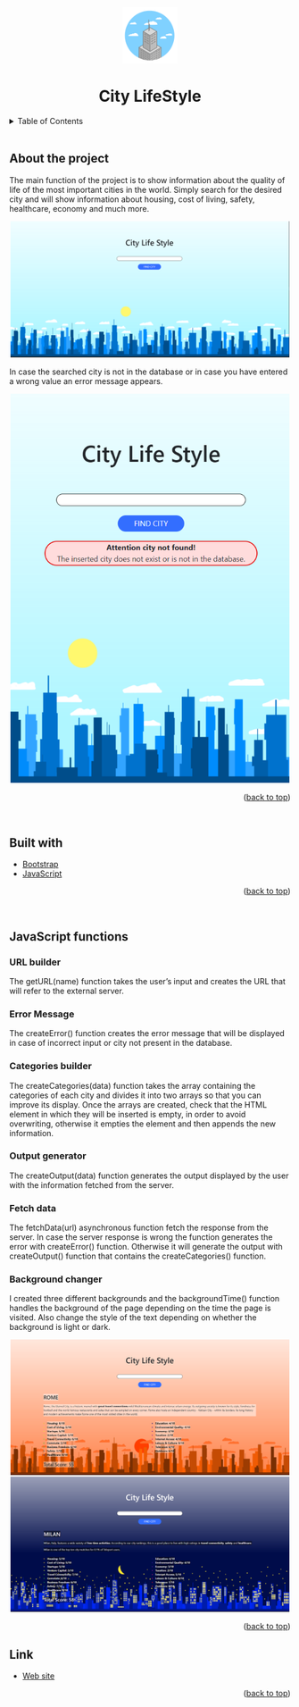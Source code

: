 <!-- Intestazione -->
<div align='center' id='top'>
<img src='./images/city-logo.png' alt='The Infinite Counter Logo' width = '100' height = '100'>
<h1>City LifeStyle</h1>
</div>

<!-- Sommario -->
<details>
  <summary>Table of Contents</summary>
  <ol>
    <li><a href="#about-the-project">About the project</a></li>
    <li><a href="#built-with">Built with</a></li>
    <li><a href="#javascript-functions">JavaScript functions</a>
      <ul>
        <li><a href="#URL">URL builder</a></li>
        <li><a href="#error">Error Message</a></li>
        <li><a href="#cats">Categories builder</a></li>
        <li><a href="#output">Output generator</a></li>
        <li><a href="#fetch">Fetch data</a></li>
        <li><a href="#time">Background changer</a></li>
      </ul>
    <li><a href="#weblink">Link</a>
  </ol>
</details>
<br>

<!-- Informazioni sul progetto -->
## About the project
<p>The main function of the project is to show information about the quality of life of the most important cities in the world. Simply search for the desired city and will show information about housing, cost of living, safety, healthcare, economy and much more.</p>
<div align='center'>
<img src='./images/README/README_image1.png' alt='Initial Page' width = '500'>
</div>
<p>In case the searched city is not in the database or in case you have entered a wrong value an error message appears.</p>
<div align='center'>
<img src='./images/README/README_image3.png' alt='Error Message' width = '500'>
</div>
<p align="right">(<a href="#top">back to top</a>)</p>
<br>

<!-- Coustruito con -->
## Built with
* [Bootstrap](https://getbootstrap.com)
* [JavaScript](https://www.javascript.com/)
<p align="right">(<a href="#top">back to top</a>)</p>
<br>

<!-- Componenti JavaScript -->
## JavaScript functions
### URL builder
<p>The getURL(name) function takes the user’s input and creates the URL that will refer to the external server.</p>

### Error Message
<p>The createError() function creates the error message that will be displayed in case of incorrect input or city not present in the database.</p>

### Categories builder
<p>The createCategories(data) function takes the array containing the categories of each city and divides it into two arrays so that you can improve its display. Once the arrays are created, check that the HTML element in which they will be inserted is empty, in order to avoid overwriting, otherwise it empties the element and then appends the new information.</p>

### Output generator
<p>The createOutput(data) function generates the output displayed by the user with the information fetched from the server.</p>

### Fetch data
<p>The fetchData(url) asynchronous function fetch the response from the server. In case the server response is wrong the function generates the error with createError() function. Otherwise it will generate the output with createOutput() function that contains the createCategories() function.</p>

### Background changer
<p>I created three different backgrounds and the backgroundTime() function handles the background of the page depending on the time the page is visited. Also change the style of the text depending on whether the background is light or dark.</p>
<div align='center'>
<img src='./images/README/README_image2.png' alt='Afternoon Page' width = '500'>
</div>
<div align='center'>
<img src='./images/README/README_image4.png' alt='Evening Page' width = '500'>
</div>
<p align="right">(<a href="#top">back to top</a>)</p>

<!-- Link -->
## Link
* [Web site](https://catanzo96.github.io/CityLifestyle/)
<p align="right">(<a href="#top">back to top</a>)</p>
